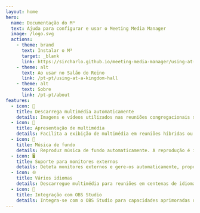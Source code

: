 ```yaml
---
layout: home
hero:
  name: Documentação do M³
  text: Ajuda para configurar e usar o Meeting Media Manager
  image: /logo.svg
  actions:
    - theme: brand
      text: Instalar o M³
      target: _blank
      link: https://sircharlo.github.io/meeting-media-manager/using-at-a-kingdom-hall#download-and-install
    - theme: alt
      text: Ao usar no Salão do Reino
      link: /pt-pt/using-at-a-kingdom-hall
    - theme: alt
      text: Sobre
      link: /pt-pt/about
features:
  - icon: 🚀
    title: Descarrega multimédia automaticamente
    details: Imagens e vídeos utilizados nas reuniões congregacionais são descarregados automaticamente em qualquer idioma disponível no site oficial das Testemunhas de Jeová.
  - icon: 🎦
    title: Apresentação de multimédia
    details: Facilita a exibição de multimédia em reuniões híbridas ou presenciais.
  - icon: 🎵
    title: Música de fundo
    details: Reproduz música de fundo automaticamente. A reprodução é interrompida automaticamente antes do início da reunião. A música de fundo pode ser reiniciada com um clique após a reunião terminar.
  - icon: 🖥️
    title: Suporte para monitores externos
    details: Deteta monitores externos e gere-os automaticamente, proporcionando apresentações de multimédia mais fluídas.
  - icon: 🌐
    title: Vários idiomas
    details: Descarregue multimédia para reuniões em centenas de idiomas e utilize a interface do M³ em qualquer uma das várias línguas disponíveis.
  - icon: 🧩
    title: Integração com OBS Studio
    details: Integra-se com o OBS Studio para capacidades aprimoradas de gestão e apresentação de multimédia.
---
```

